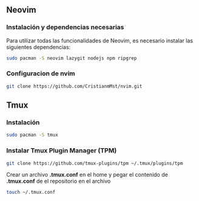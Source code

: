 ## Neovim

### Instalación y dependencias necesarias

Para utilizar todas las funcionalidades de Neovim, es necesario instalar las siguientes dependencias:

```bash
sudo pacman -S neovim lazygit nodejs npm ripgrep
```

### Configuracion de nvim

```bash
git clone https://github.com/CristianmMst/nvim.git
```

## Tmux

### Instalación

```bash
sudo pacman -S tmux
```

### Instalar Tmux Plugin Manager (TPM)

```bash
git clone https://github.com/tmux-plugins/tpm ~/.tmux/plugins/tpm
```

Crear un archivo **.tmux.conf** en el home y pegar el contenido de **.tmux.conf** de el repositorio en el archivo

```bash
touch ~/.tmux.conf
```
